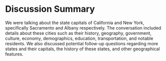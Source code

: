 # Discussion Summary

We were talking about the state capitals of California and New York, specifically Sacramento and Albany respectively. The conversation included details about these cities such as their history, geography, government, culture, economy, demographics, education, transportation, and notable residents. We also discussed potential follow-up questions regarding more states and their capitals, the history of these states, and other geographical features.

